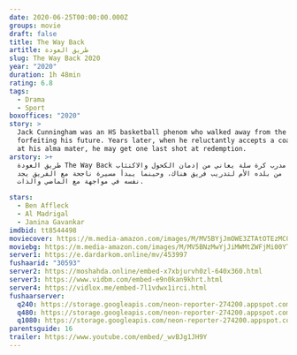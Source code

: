 ```yaml
---
date: 2020-06-25T00:00:00.000Z
groups: movie
draft: false
title: The Way Back
artitle: طريق العودة
slug: The Way Back 2020
year: "2020"
duration: 1h 48min
rating: 6.8
tags:
  - Drama
  - Sport
boxoffices: "2020"
story: >
  Jack Cunningham was an HS basketball phenom who walked away from the game,
  forfeiting his future. Years later, when he reluctantly accepts a coaching job
  at his alma mater, he may get one last shot at redemption.
arstory: >+
  طريق العودة The Way Back يتلقى مدرب كرة سلة يعاني من إدمان الكحول والاكتئاب
  عرضًا من بلده الأم لتدريب فريق هناك، وحينما يبدأ مسيرة ناجحة مع الفريق يجد
  نفسه في مواجهة مع الماضي والذات.

stars:
  - Ben Affleck
  - Al Madrigal
  - Janina Gavankar
imdbid: tt8544498
moviecover: https://m.media-amazon.com/images/M/MV5BYjJmOWE3ZTAtOTEzMC00OTEzLWJlMWUtYjA3ZDQwYTE5YmUyXkEyXkFqcGdeQXVyNDg4NjY5OTQ@._V1_SY1000_CR0,0,674,1000_AL_.jpg
moviebg: https://m.media-amazon.com/images/M/MV5BNzMwYjJiMWMtZWFjMi00YTI5LTg1NzctNWRiNjg5NmQ4ZTgzXkEyXkFqcGdeQXVyNTQ3NzA4NzY@._V1_SX1777_CR0,0,1777,741_AL_.jpg
server1: https://e.dardarkom.online/mv/453997
fushaarid: "30593"
server2: https://moshahda.online/embed-x7xbjurvh0zl-640x360.html
server3: https://www.vidbm.com/embed-e9n0kan9khrt.html
server4: https://vidlox.me/embed-7l1vdwx1irci.html
fushaarserver:
  q240: https://storage.googleapis.com/neon-reporter-274200.appspot.com/fushaar/media/30593/30593-240p.mp4
  q480: https://storage.googleapis.com/neon-reporter-274200.appspot.com/fushaar/media/30593/30593-480p.mp4
  q1080: https://storage.googleapis.com/neon-reporter-274200.appspot.com/fushaar/media/30593/30593.mp4
parentsguide: 16
trailer: https://www.youtube.com/embed/_wvBJg1JH9Y
---
```


